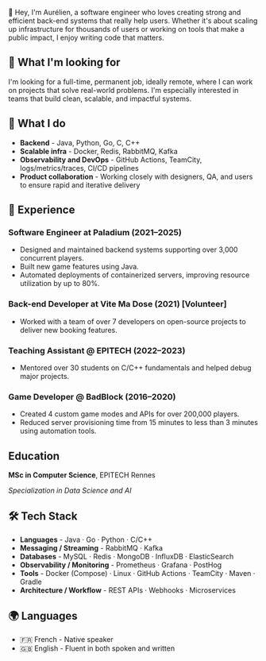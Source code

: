 👋 Hey, I'm Aurélien, a software engineer who loves creating strong and efficient back-end systems that really help users. Whether it's about scaling up infrastructure for thousands of users or working on tools that make a public impact, I enjoy writing code that matters.

## 🎯 What I'm looking for

I'm looking for a full-time, permanent job, ideally remote, where I can work on projects that solve real-world problems. I'm especially interested in teams that build clean, scalable, and impactful systems.

## 🚀 What I do

- **Backend** - Java, Python, Go, C, C++
- **Scalable infra** - Docker, Redis, RabbitMQ, Kafka
- **Observability and DevOps** - GitHub Actions, TeamCity, logs/metrics/traces, CI/CD pipelines
- **Product collaboration** - Working closely with designers, QA, and users to ensure rapid and iterative delivery

## 💼 Experience

### Software Engineer at Paladium (2021–2025)
- Designed and maintained backend systems supporting over 3,000 concurrent players.
- Built new game features using Java.
- Automated deployments of containerized servers, improving resource utilization by up to 80%.

### Back-end Developer at Vite Ma Dose (2021) [Volunteer]
- Worked with a team of over 7 developers on open-source projects to deliver new booking features.

### Teaching Assistant @ EPITECH (2022–2023)
- Mentored over 30 students on C/C++ fundamentals and helped debug major projects.

### Game Developer @ BadBlock (2016–2020)
- Created 4 custom game modes and APIs for over 200,000 players.
- Reduced server provisioning time from 15 minutes to less than 3 minutes using automation tools.

## Education

**MSc in Computer Science**, EPITECH Rennes

*Specialization in Data Science and AI*

## 🛠️ Tech Stack

- **Languages** - Java · Go · Python · C/C++
- **Messaging / Streaming** - RabbitMQ · Kafka
- **Databases** - MySQL · Redis · MongoDB · InfluxDB · ElasticSearch
- **Observability / Monitoring** - Prometheus · Grafana · PostHog
- **Tools** - Docker (Compose) · Linux · GitHub Actions · TeamCity · Maven · Gradle
- **Architecture / Workflow** - REST APIs · Webhooks · Microservices

## 🌍 Languages

- 🇫🇷 French - Native speaker
- 🇬🇧 English - Fluent in both spoken and written

